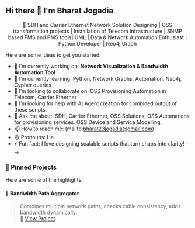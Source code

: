 ## Hi there 👋 I'm Bharat Jogadia

<p align="center">🚀 SDH and Carrier Ethernet Network Solution Designing | OSS transformation projects | Installation of Telecom Infrastructure | SNMP based FMS and PMS tools| UML | Data & Network Automation Enthusiast | Python Developer | Neo4j Graph </p>
Here are some ideas to get you started:

- 🔭 I’m currently working on: **Network Visualization & Bandwidth Automation Tool**
- 🌱 I’m currently learning: Python, Network Graphs, Automation, Neo4j, Cypher queries
- 👯 I’m looking to collaborate on: OSS Provisioning Automation in Telecom, Carrier Ethernet
- 🤔 I’m looking for help with AI Agent creation for combined output of these scripts.
- 💬 Ask me about: SDH, Carrier Ethernet, OSS Solutions, OSS Automations for provisioning services. OSS Device and Service Modelling.
- 📫 How to reach me: (mailto:bharat23jogadia@gmail.com)
- 😄 Pronouns: He
- ⚡ Fun fact: I love designing scalable scripts that turn chaos into clarity!
-->

### 📌 Pinned Projects

Here are some of the highlights:

#### 📶 Bandwidth Path Aggregator
> Combines multiple network paths, checks cable consistency, adds bandwidth dynamically.  
> 🔗 [View Project]((https://github.com/users/bharat23jogadia/projects/3))
